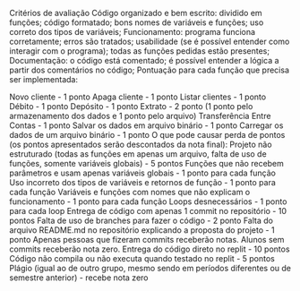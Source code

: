 Critérios de avaliação
Código organizado e bem escrito: 
dividido em funções;
código formatado;
bons nomes de variáveis e funções;
uso correto dos tipos de variáveis;
Funcionamento:
programa funciona corretamente;
erros são tratados;
usabilidade (se é possível entender como interagir com o programa);
todas as funções pedidas estão presentes;
Documentação:
o código está comentado;
é possível entender a lógica a partir dos comentários no código;
Pontuação para cada função que precisa ser implementada:

Novo cliente - 1 ponto
Apaga cliente - 1 ponto
Listar clientes - 1 ponto
Débito - 1 ponto
Depósito - 1 ponto
Extrato - 2 ponto (1 ponto pelo armazenamento dos dados e 1 ponto pelo arquivo)
Transferência Entre Contas - 1 ponto
Salvar os dados em arquivo binário - 1 ponto
Carregar os dados de um arquivo binário - 1 ponto
O que pode causar perda de pontos (os pontos apresentados serão descontados da nota final):
Projeto não estruturado (todas as funções em apenas um arquivo, falta de uso de funções, somente variáveis globais) -  5 pontos
Funções que não recebem parâmetros e usam apenas variáveis globais - 1 ponto para cada função
Uso incorreto dos tipos de variáveis e retornos de função - 1 ponto para cada função
Variáveis e funções com nomes que não explicam o funcionamento - 1 ponto para cada função
Loops desnecessários - 1 ponto para cada loop
Entrega de código com apenas 1 commit no repositório - 10 pontos
Falta de uso de branches para fazer o código - 2 ponto
Falta do arquivo README.md no repositório explicando a proposta do projeto - 1 ponto
Apenas pessoas que fizeram commits receberão notas. Alunos sem commits receberão nota zero.
Entrega do código direto no replit - 10 pontos
Código não compila ou não executa quando testado no replit - 5 pontos
Plágio (igual ao de outro grupo, mesmo sendo em períodos diferentes ou de semestre anterior) - recebe nota zero